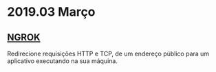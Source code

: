 # 2019.03 Março

## [NGROK](/conteudo/lib/ngrok.md)

Redirecione requisições HTTP e TCP, de um endereço público para um aplicativo executando na sua máquina.
